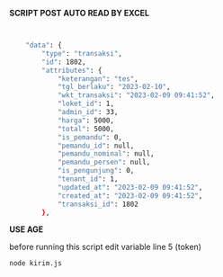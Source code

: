 **SCRIPT POST AUTO READ BY EXCEL**

````sh


    "data": {
        "type": "transaksi",
        "id": 1802,
        "attributes": {
            "keterangan": "tes",
            "tgl_berlaku": "2023-02-10",
            "wkt_transaksi": "2023-02-09 09:41:52",
            "loket_id": 1,
            "admin_id": 33,
            "harga": 5000,
            "total": 5000,
            "is_pemandu": 0,
            "pemandu_id": null,
            "pemandu_nominal": null,
            "pemandu_persen": null,
            "is_pengunjung": 0,
            "tenant_id": 1,
            "updated_at": "2023-02-09 09:41:52",
            "created_at": "2023-02-09 09:41:52",
            "transaksi_id": 1802
        },

````

**USE AGE**

before running this script edit variable line 5 (token)

````bash
node kirim.js
````

